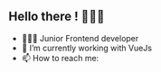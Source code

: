 <!--
**ParvaCamer/ParvaCamer** is a ✨ _special_ ✨ repository because its `README.md` (this file) appears on your GitHub profile.

Here are some ideas to get you started:

- 🔭 I’m currently working on ...
- 🌱 I’m currently learning ...
- 👯 I’m looking to collaborate on ...
- 🤔 I’m looking for help with ...
- 💬 Ask me about ...
- 📫 How to reach me: ...
- 😄 Pronouns: ...
- ⚡ Fun fact: ...
-->

## Hello there ! 🙋🏻‍♂️

- 👨🏻‍💻 Junior Frontend developer
- 🔭 I’m currently working with VueJs
- 📫 How to reach me:
